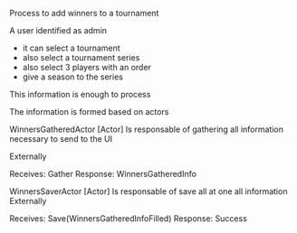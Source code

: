 Process to add winners to a tournament

A user identified as admin
* it can select a tournament
* also select a tournament series
* also select 3 players with an order
* give a season to the series

This information is enough to process

The information is formed based on actors

WinnersGatheredActor [Actor]
Is responsable of gathering all information necessary to send to the UI

Externally

Receives: Gather
Response: WinnersGatheredInfo


WinnersSaverActor [Actor]
Is responsable of save all at one all information
Externally

Receives: Save(WinnersGatheredInfoFilled)
Response: Success







